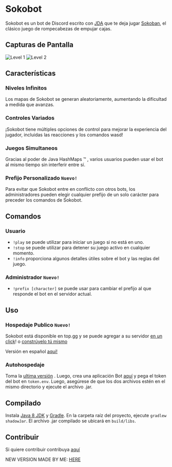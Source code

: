 # Sokobot

Sokobot es un bot de Discord escrito con [JDA](https://github.com/DV8FromTheWorld/JDA) que te deja jugar [Sokoban](https://en.wikipedia.org/wiki/Sokoban), el clásico juego de rompecabezas de empujar cajas.

## Capturas de Pantalla
![Level 1](https://a.fsdn.com/con/app/proj/sokobot-esp/screenshots/sokobot_v1.1.gif/max/max/1)
![Level 2](https://a.fsdn.com/con/app/proj/sokobot-esp/screenshots/sokobot_v1.1_.gif/max/max/1)

## Características
### Niveles Infinitos
Los mapas de Sokobot se generan aleatoriamente, aumentando la dificultad a medida que avanzas.
### Controles Variados
¡Sokobot tiene múltiples opciones de control para mejorar la experiencia del jugador, incluidas las reacciones y los comandos wasd!
### Juegos Simultaneos
Gracias al poder de Java HashMaps ™ ️, varios usuarios pueden usar el bot al mismo tiempo sin interferir entre sí.
### Prefijo Personalizado ``Nuevo!``
Para evitar que Sokobot entre en conflicto con otros bots, los administradores pueden elegir cualquier prefijo de un solo carácter para preceder los comandos de Sokobot.

## Comandos
### Usuario
- ``!play`` se puede utilizar para iniciar un juego si no está en uno.
- ``!stop`` se puede utilizar para detener su juego activo en cualquier momento.
- ``!info`` proporciona algunos detalles útiles sobre el bot y las reglas del juego.
### Administrador ``Nuevo!``
- ``!prefix [character]`` se puede usar para cambiar el prefijo al que responde el bot en el servidor actual.

## Uso
### Hospedaje Publico ``Nuevo!``
Sokobot está disponible en top.gg y se puede agregar a su servidor [en un click](https://top.gg/bot/713635251703906336/)! o [constrúyelo tú mismo](#compiling)

Versión en español [aqui!](https://discordbotlist.com/bots/sokobot-espanol)

### Autohospedaje
Toma la [ultima versión](https://sourceforge.net/projects/sokobot-esp/files/) . Luego, crea una aplicación Bot [aquí](https://discord.com/developers/applications/) y pega el token del bot en ``token.env``. Luego, asegúrese de que los dos archivos estén en el mismo directorio y ejecute el archivo .jar.

## Compilado

Instala [Java 8 JDK](http://www.oracle.com/technetwork/java/javase/downloads/jdk8-downloads-2133151.html) y [Gradle](https://gradle.org/).
En la carpeta raíz del proyecto, ejecute ``gradlew shadowJar``.
El archivo .jar compilado se ubicará en ``build/libs``.

## Contribuir
Si quiere contribuir contribuya [aquí](https://github.com/PolyMarsDev/Sokobot)


NEW VERSION MADE BY ME:
[HERE](https://github.com/exeptionhandler/Sokobot-Reborn)

